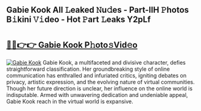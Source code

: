 ## Gabie Kook All 𝙻eaked 𝙽u𝚍es - Part-llH 𝙿hotos B𝚒kini 𝚅𝚒deo - Hot 𝙿art 𝙻eaks Y2pLf

# <h2><a href="http://ld44t3b.urlbe.top/?page=Gabie+Kook">🔗🔗👉👉 Gabie Kook P𝚑oto𝚜Vid𝚎o</a></h2>

[![Gabie Kook](https://i.imgur.com/eBuTRDB.gif)](http://ld44t3b.urlbe.top/?page=Gabie+Kook)
Gabie Kook, a multifaceted and divisive character, defies straightforward classification. Her groundbreaking style of online communication has enthralled and infuriated critics, igniting debates on privacy, artistic expression, and the evolving nature of virtual communities. Though her future direction is unclear, her influence on the online world is indisputable. Armed with unwavering dedication and undeniable appeal, Gabie Kook reach in the virtual world is expansive.
